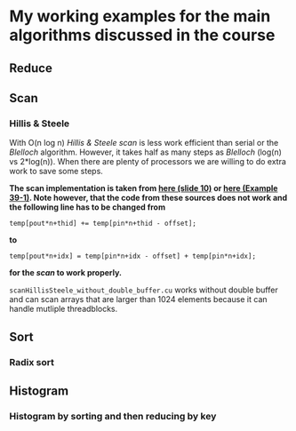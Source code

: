 # My working examples for the main algorithms discussed in the course
## Reduce
## Scan
### Hillis & Steele
With O(n log n) *Hillis & Steele scan* is less work efficient than serial or the *Blelloch* algorithm. However, it takes half as many steps as *Blelloch* (log(n) vs 2*log(n)). When there are plenty of processors we are willing to do extra work to save some steps.

**The scan implementation is taken from 
[here (slide 10)](http://users.umiacs.umd.edu/~ramani/cmsc828e_gpusci/ScanTalk.pdf) or [here (Example 39-1)](https://developer.nvidia.com/gpugems/GPUGems3/gpugems3_ch39.html). Note however, that the code from these sources does not work and the following line has to be changed from**

`temp[pout*n+thid] += temp[pin*n+thid - offset];`

**to**

`temp[pout*n+idx] = temp[pin*n+idx - offset] + temp[pin*n+idx];`

**for the *scan* to work properly.**

`scanHillisSteele_without_double_buffer.cu` works without double buffer and can scan arrays that are larger than 1024 elements because it can handle mutliple threadblocks.

## Sort
### Radix sort

## Histogram
### Histogram by sorting and then reducing by key